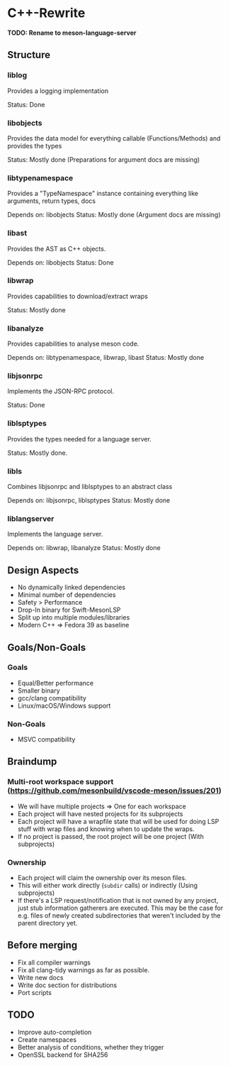 # C++-Rewrite

**TODO: Rename to meson-language-server**

## Structure
### liblog
Provides a logging implementation

Status: Done
### libobjects
Provides the data model for everything callable (Functions/Methods)
and provides the types

Status: Mostly done (Preparations for argument docs are missing)
### libtypenamespace
Provides a "TypeNamespace" instance containing everything like arguments, return types, docs

Depends on: libobjects
Status: Mostly done (Argument docs are missing)
### libast
Provides the AST as C++ objects.

Depends on: libobjects
Status: Done
### libwrap
Provides capabilities to download/extract wraps

Status: Mostly done
### libanalyze
Provides capabilities to analyse meson code.

Depends on: libtypenamespace, libwrap, libast
Status: Mostly done
### libjsonrpc
Implements the JSON-RPC protocol.

Status: Done
### liblsptypes
Provides the types needed for a language server.

Status: Mostly done.
### libls
Combines libjsonrpc and liblsptypes to an abstract class

Depends on: libjsonrpc, liblsptypes
Status: Mostly done
### liblangserver
Implements the language server.

Depends on: libwrap, libanalyze
Status: Mostly done
## Design Aspects
- No dynamically linked dependencies
- Minimal number of dependencies
- Safety > Performance
- Drop-In binary for Swift-MesonLSP
- Split up into multiple modules/libraries
- Modern C++ => Fedora 39 as baseline

## Goals/Non-Goals
### Goals
- Equal/Better performance
- Smaller binary
- gcc/clang compatibility
- Linux/macOS/Windows support
### Non-Goals
- MSVC compatibility


## Braindump
### Multi-root workspace support (https://github.com/mesonbuild/vscode-meson/issues/201)
- We will have multiple projects => One for each workspace
- Each project will have nested projects for its subprojects
- Each project will have a wrapfile state that will be used for doing LSP stuff with wrap files and knowing when to update the wraps.
- If no project is passed, the root project will be one project (With subprojects)
### Ownership
- Each project will claim the ownership over its meson files.
- This will either work directly (`subdir` calls) or indirectly (Using subprojects)
- If there's a LSP request/notification that is not owned by any project, just stub information gatherers are executed. This may be the case for e.g. files of
  newly created subdirectories that weren't included by the parent directory yet.

## Before merging
- Fix all compiler warnings
- Fix all clang-tidy warnings as far as possible.
- Write new docs
- Write doc section for distributions
- Port scripts


## TODO
- Improve auto-completion
- Create namespaces
- Better analysis of conditions, whether they trigger
- OpenSSL backend for SHA256
